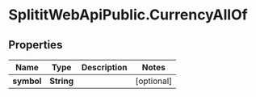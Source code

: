 # SplititWebApiPublic.CurrencyAllOf

## Properties

Name | Type | Description | Notes
------------ | ------------- | ------------- | -------------
**symbol** | **String** |  | [optional] 


